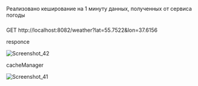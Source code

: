 Реализовано кеширование на 1 минуту данных, полученных от сервиса погоды

###
GET http://localhost:8082/weather?lat=55.7522&lon=37.6156

responce

![Screenshot_42](https://github.com/EvgenyBayandin/EvoWeatherInfo/assets/109107059/0c9ee6e0-9014-43c8-a648-8fab75141ed9)

cacheManager

![Screenshot_41](https://github.com/EvgenyBayandin/EvoWeatherInfo/assets/109107059/596ecf04-3010-4218-bc2f-64a2eefb9142)
